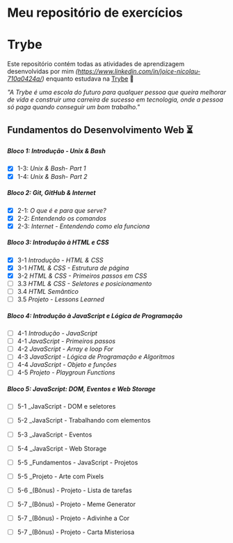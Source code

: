# Meu repositório de exercícios

# Trybe

Este repositório contém todas as atividades de aprendizagem desenvolvidas por mim _(https://www.linkedin.com/in/joice-nicolau-710a0424a/)_ enquanto estudava na [Trybe](https://www.betrybe.com/) :rocket:

_"A Trybe é uma escola do futuro para qualquer pessoa que queira melhorar de vida e construir uma carreira de sucesso em tecnologia, onde a pessoa só paga quando conseguir um bom trabalho."_

## Fundamentos do Desenvolvimento Web :hourglass_flowing_sand:

##### Bloco 1: Introdução - Unix & Bash 

- [X] 1-3: _Unix & Bash- Part 1_
- [X] 1-4: _Unix & Bash- Part 2_

##### Bloco 2: Git, GitHub & Internet

- [X] 2-1: _O que é e para que serve?_
- [X] 2-2: _Entendendo os comandos_
- [X] 2-3: _Internet - Entendendo como ela funciona_

##### Bloco 3: Introdução à HTML e CSS

- [X] 3-1 _Introdução - HTML & CSS_
- [X] 3-1 _HTML & CSS - Estrutura de página_
- [X] 3-2 _HTML & CSS - Primeiros passos em CSS_
- [ ] 3.3 _HTML & CSS - Seletores e posicionamento_
- [ ] 3.4 _HTML Semântico_
- [ ] 3.5 _Projeto - Lessons Learned_ 

##### Bloco 4: Introdução à JavaScript e Lógica de Programação

- [ ] 4-1 _Introdução - JavaScript_
- [ ] 4-1 _JavaScript - Primeiros passos_
- [ ] 4-2 _JavaScript - Array e loop For_
- [ ] 4-3 _JavaScript - Lógica de Programação e Algoritmos_
- [ ] 4-4 _JavaScript - Objeto e funções_
- [ ] 4-5 _Projeto - Playgroun Functions_

##### Bloco 5: JavaScript: DOM, Eventos e Web Storage

- [ ] 5-1 _JavaScript - DOM e seletores
- [ ] 5-2 _JavaScript - Trabalhando com elementos
- [ ] 5-3 _JavaScript - Eventos
- [ ] 5-4 _JavaScript - Web Storage
- [ ] 5-5 _Fundamentos - JavaScript - Projetos 
- [ ] 5-5 _Projeto - Arte com Pixels
- [ ] 5-6 _(Bônus) - Projeto - Lista de tarefas
- [ ] 5-7 _(Bônus) - Projeto - Meme Generator
- [ ] 5-7 _(Bônus) - Projeto - Adivinhe a Cor 
- [ ] 5-7 _(Bônus) - Projeto - Carta Misteriosa


